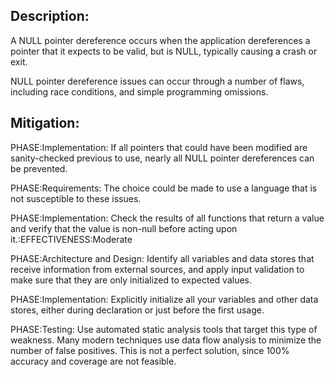 ## Description:

A NULL pointer dereference occurs when the application dereferences a pointer that it expects to be valid, but is NULL, typically causing a crash or exit.

NULL pointer dereference issues can occur through a number of flaws, including race conditions, and simple programming omissions.

## Mitigation:


PHASE:Implementation:
If all pointers that could have been modified are sanity-checked previous to use, nearly all NULL pointer dereferences can be prevented.

PHASE:Requirements:
The choice could be made to use a language that is not susceptible to these issues.

PHASE:Implementation:
Check the results of all functions that return a value and verify that the value is non-null before acting upon it.:EFFECTIVENESS:Moderate

PHASE:Architecture and Design:
Identify all variables and data stores that receive information from external sources, and apply input validation to make sure that they are only initialized to expected values.

PHASE:Implementation:
Explicitly initialize all your variables and other data stores, either during declaration or just before the first usage.

PHASE:Testing:
Use automated static analysis tools that target this type of weakness. Many modern techniques use data flow analysis to minimize the number of false positives. This is not a perfect solution, since 100% accuracy and coverage are not feasible.

